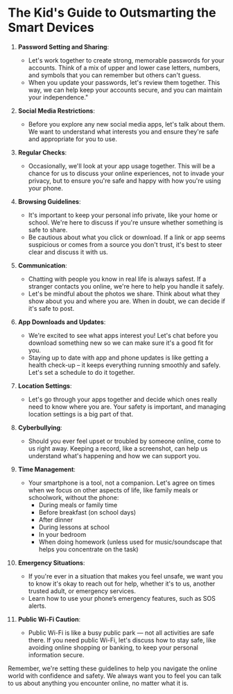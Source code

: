 # The Kid's Guide to Outsmarting the Smart Devices

1. **Password Setting and Sharing**:
   - Let's work together to create strong, memorable passwords for your accounts. Think of a mix of upper and lower case letters, numbers, and symbols that you can remember but others can't guess.
   - When you update your passwords, let's review them together. This way, we can help keep your accounts secure, and you can maintain your independence."

2. **Social Media Restrictions**:
   - Before you explore any new social media apps, let's talk about them. We want to understand what interests you and ensure they're safe and appropriate for you to use.

3. **Regular Checks**:
   - Occasionally, we'll look at your app usage together. This will be a chance for us to discuss your online experiences, not to invade your privacy, but to ensure you're safe and happy with how you're using your phone.

4. **Browsing Guidelines**:
   - It's important to keep your personal info private, like your home or school. We're here to discuss if you're unsure whether something is safe to share.
   - Be cautious about what you click or download. If a link or app seems suspicious or comes from a source you don't trust, it's best to steer clear and discuss it with us.

5. **Communication**:
   - Chatting with people you know in real life is always safest. If a stranger contacts you online, we're here to help you handle it safely.
   - Let's be mindful about the photos we share. Think about what they show about you and where you are. When in doubt, we can decide if it's safe to post.

6. **App Downloads and Updates**:
   - We're excited to see what apps interest you! Let's chat before you download something new so we can make sure it's a good fit for you.
   - Staying up to date with app and phone updates is like getting a health check-up – it keeps everything running smoothly and safely. Let's set a schedule to do it together.

7. **Location Settings**:
   - Let's go through your apps together and decide which ones really need to know where you are. Your safety is important, and managing location settings is a big part of that.

8. **Cyberbullying**:
   - Should you ever feel upset or troubled by someone online, come to us right away. Keeping a record, like a screenshot, can help us understand what's happening and how we can support you.

9. **Time Management**:
   - Your smartphone is a tool, not a companion. Let's agree on times when we focus on other aspects of life, like family meals or schoolwork, without the phone:
     - During meals or family time
     - Before breakfast (on school days)
     - After dinner
     - During lessons at school
     - In your bedroom
     - When doing homework (unless used for music/soundscape that helps you concentrate on the task)

10. **Emergency Situations**:
    - If you're ever in a situation that makes you feel unsafe, we want you to know it's okay to reach out for help, whether it's to us, another trusted adult, or emergency services.
    - Learn how to use your phone’s emergency features, such as SOS alerts.

11. **Public Wi-Fi Caution**:
    - Public Wi-Fi is like a busy public park — not all activities are safe there. If you need public Wi-Fi, let's discuss how to stay safe, like avoiding online shopping or banking, to keep your personal information secure.

Remember, we're setting these guidelines to help you navigate the online world with confidence and safety. We always want you to feel you can talk to us about anything you encounter online, no matter what it is.
